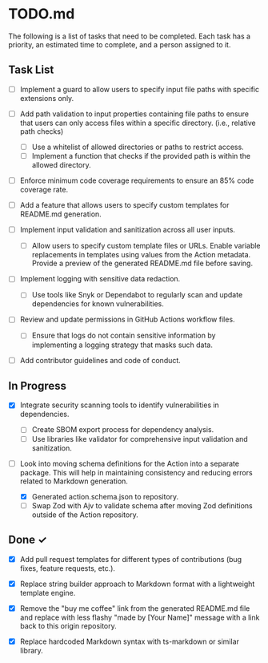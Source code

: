 # TODO.md

The following is a list of tasks that need to be completed. Each task has a
priority, an estimated time to complete, and a person assigned to it.

## Task List

- [ ] Implement a guard to allow users to specify input file paths with specific
      extensions only.

- [ ] Add path validation to input properties containing file paths to ensure
      that users can only access files within a specific directory. (i.e.,
      relative path checks)

  - [ ] Use a whitelist of allowed directories or paths to restrict access.
  - [ ] Implement a function that checks if the provided path is within the
        allowed directory.

- [ ] Enforce minimum code coverage requirements to ensure an 85% code coverage
      rate.

- [ ] Add a feature that allows users to specify custom templates for README.md
      generation.

- [ ] Implement input validation and sanitization across all user inputs.

  - [ ] Allow users to specify custom template files or URLs. Enable variable
        replacements in templates using values from the Action metadata. Provide
        a preview of the generated README.md file before saving.

- [ ] Implement logging with sensitive data redaction.

  - [ ] Use tools like Snyk or Dependabot to regularly scan and update
        dependencies for known vulnerabilities.

- [ ] Review and update permissions in GitHub Actions workflow files.

  - [ ] Ensure that logs do not contain sensitive information by implementing a
        logging strategy that masks such data.

- [ ] Add contributor guidelines and code of conduct.

## In Progress

- [x] Integrate security scanning tools to identify vulnerabilities in
      dependencies.

  - [ ] Create SBOM export process for dependency analysis.
  - [ ] Use libraries like validator for comprehensive input validation and
        sanitization.

- [ ] Look into moving schema definitions for the Action into a separate
      package. This will help in maintaining consistency and reducing errors
      related to Markdown generation.

  - [x] Generated action.schema.json to repository.
  - [ ] Swap Zod with Ajv to validate schema after moving Zod definitions
        outside of the Action repository.

## Done ✓

- [x] Add pull request templates for different types of contributions (bug
      fixes, feature requests, etc.).

- [x] Replace string builder approach to Markdown format with a lightweight
      template engine.

- [x] Remove the "buy me coffee" link from the generated README.md file and
      replace with less flashy "made by [Your Name]" message with a link back to
      this origin repository.

- [x] Replace hardcoded Markdown syntax with ts-markdown or similar library.
